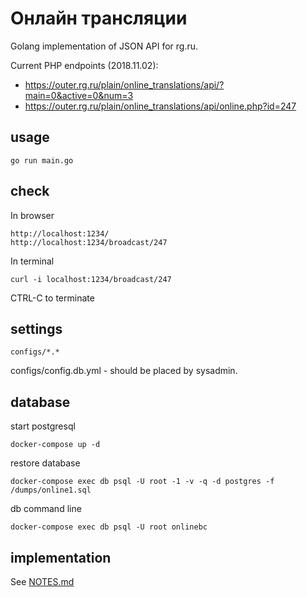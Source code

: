 # Онлайн трансляции



Golang implementation of JSON API for rg.ru.

Current PHP endpoints (2018.11.02):
- https://outer.rg.ru/plain/online_translations/api/?main=0&active=0&num=3
- https://outer.rg.ru/plain/online_translations/api/online.php?id=247

## usage 
    go run main.go

## check

In browser

	http://localhost:1234/
	http://localhost:1234/broadcast/247

In terminal

	curl -i localhost:1234/broadcast/247

CTRL-C to terminate

## settings

    configs/*.*

configs/config.db.yml - should be placed by sysadmin. 

## database


start postgresql
	
	docker-compose up -d



restore database

	docker-compose exec db psql -U root -1 -v -q -d postgres -f /dumps/online1.sql



db command line

	docker-compose exec db psql -U root onlinebc


## implementation

See [NOTES.md](NOTES.md)